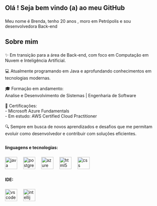 <h2 align="left">Olá ! Seja bem vindo (a) ao meu GitHub</h2>

###

<p align="left">Meu nome é Brenda, tenho 20 anos , moro em Petrópolis e sou desenvolvedora Back-end</p>

###

<h2 align="left">Sobre mim</h2>

###

<p align="left">✨ Em transição para a área de Back-end, com foco em Computação em Nuvem e Inteligência Artificial.<br><br>💻 Atualmente programando em Java e aprofundando conhecimentos em tecnologias modernas.<br><br>🎓 Formação em andamento:<br>Analise e Desenvolvimento de Sistemas | Engenharia de Software<br><br>📜 Certificações:<br>-  Microsoft Azure Fundamentals <br>-  Em estudo: AWS Certified Cloud Practitioner  <br><br>🔍 Sempre em busca de novos aprendizados e desafios que me permitam evoluir como desenvolvedor e contribuir com soluções eficientes.</p>

###

<h2 align="left"></h2>

###

<h4 align="left">linguagens e tecnologias:</h4>

###

<div align="left">
  <img src="https://cdn.jsdelivr.net/gh/devicons/devicon/icons/java/java-original.svg" height="40" alt="java logo"  />
  <img width="12" />
  <img src="https://cdn.jsdelivr.net/gh/devicons/devicon/icons/postgresql/postgresql-original.svg" height="40" alt="postgresql logo"  />
  <img width="12" />
  <img src="https://cdn.jsdelivr.net/gh/devicons/devicon/icons/azure/azure-original.svg" height="40" alt="azure logo"  />
  <img width="12" />
  <img src="https://cdn.jsdelivr.net/gh/devicons/devicon/icons/html5/html5-original.svg" height="40" alt="html5 logo"  />
  <img width="12" />
  <img src="https://cdn.jsdelivr.net/gh/devicons/devicon/icons/css3/css3-original.svg" height="40" alt="css logo"  />
</div>

###

<h4 align="left">IDE:</h4>

###

<div align="left">
  <img src="https://cdn.jsdelivr.net/gh/devicons/devicon/icons/vscode/vscode-original.svg" height="40" alt="vscode logo"  />
  <img width="12" />
  <img src="https://cdn.jsdelivr.net/gh/devicons/devicon/icons/intellij/intellij-original.svg" height="40" alt="intellij logo"  />
</div>

###

<h5 align="left"></h5>

###
